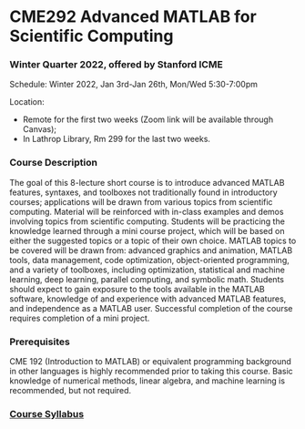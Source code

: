 # CME292 Advanced MATLAB for Scientific Computing
### Winter Quarter 2022, offered by Stanford ICME
Schedule: Winter 2022, Jan 3rd-Jan 26th, Mon/Wed 5:30-7:00pm 

Location: 
* Remote for the first two weeks (Zoom link will be available through Canvas);
* In Lathrop Library, Rm 299 for the last two weeks.


### Course Description

The goal of this 8-lecture short course is to introduce advanced MATLAB features, syntaxes, and toolboxes not traditionally found in introductory courses; applications will be drawn from various topics from scientific computing. Material will be reinforced with in-class examples and demos involving topics from scientific computing. Students will be practicing the knowledge learned through a mini course project, which will be based on either the suggested topics or a topic of their own choice. MATLAB topics to be covered will be drawn from: advanced graphics and animation, MATLAB tools, data management, code optimization, object-oriented programming, and a variety of toolboxes, including optimization, statistical and machine learning, deep learning, parallel computing, and symbolic math. Students should expect to gain exposure to the tools available in the MATLAB software, knowledge of and experience with advanced MATLAB features, and independence as a MATLAB user. Successful completion of the course requires completion of a mini project.

### Prerequisites

CME 192 (Introduction to MATLAB) or equivalent programming background in other languages is highly recommended prior to taking this course. 
Basic knowledge of numerical methods, linear algebra, and machine learning is recommended, but not required.

### [Course Syllabus](CME292_syllabus.pdf)

